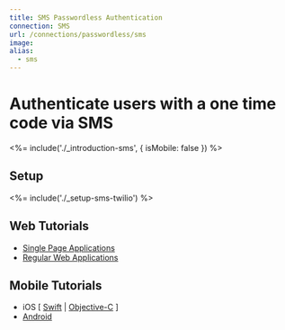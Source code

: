 ```yaml
---
title: SMS Passwordless Authentication
connection: SMS
url: /connections/passwordless/sms
image:
alias:
  - sms
---
```


# Authenticate users with a one time code via SMS

<%= include('./_introduction-sms', { isMobile: false }) %>

## Setup

<%= include('./_setup-sms-twilio') %>

## Web Tutorials

 - [Single Page Applications](spa-sms)
 - [Regular Web Applications](regular-web-app-sms)

## Mobile Tutorials

 - iOS [ [Swift](ios-sms-swift) | [Objective-C](ios-sms-objc) ]
 - [Android](android-sms)